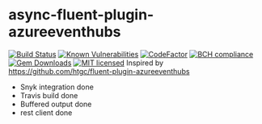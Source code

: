 # async-fluent-plugin-azureeventhubs

[![Build Status](https://travis-ci.com/sio2k/async-fluent-plugin-azureeventhubs.svg?branch=master)](https://travis-ci.com/sio2k/async-fluent-plugin-azureeventhubs)
[![Known Vulnerabilities](https://snyk.io/test/github/sio2k/async-fluent-plugin-azureeventhubs/badge.svg?targetFile=Gemfile.lock)](https://snyk.io/test/github/sio2k/async-fluent-plugin-azureeventhubs?targetFile=Gemfile.lock)
[![CodeFactor](https://www.codefactor.io/repository/github/sio2k/async-fluent-plugin-azureeventhubs/badge)](https://www.codefactor.io/repository/github/sio2k/async-fluent-plugin-azureeventhubs)
[![BCH compliance](https://bettercodehub.com/edge/badge/sio2k/async-fluent-plugin-azureeventhubs?branch=master)](https://bettercodehub.com/)
[![Gem Downloads](https://img.shields.io/gem/dt/sk-fluent-plugin-azureeventhubs.svg)](https://rubygems.org/gems/sk-fluent-plugin-azureeventhubs)
[![MIT licensed](https://img.shields.io/badge/license-MIT-blue.svg)](https://github.com/sio2k/async-fluent-plugin-azureeventhubs-/blob/master/LICENSE)
Inspired by https://github.com/htgc/fluent-plugin-azureeventhubs

- Snyk integration done
- Travis build done
- Buffered output done
- rest client done
